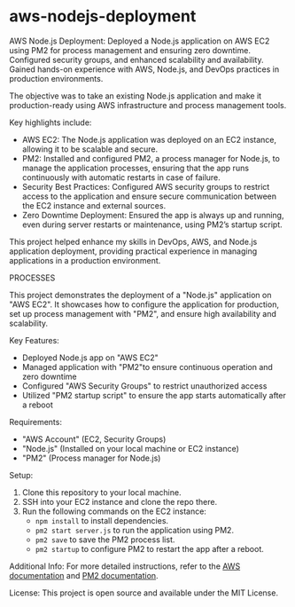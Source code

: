 # aws-nodejs-deployment
AWS Node.js Deployment: Deployed a Node.js application on AWS EC2 using PM2 for process management and ensuring zero downtime. Configured security groups, and enhanced scalability and availability. Gained hands-on experience with AWS, Node.js, and DevOps practices in production environments.

The objective was to take an existing Node.js application and make it production-ready using AWS infrastructure and process management tools.

Key highlights include:

- AWS EC2: The Node.js application was deployed on an EC2 instance, allowing it to be scalable and secure.
- PM2: Installed and configured PM2, a process manager for Node.js, to manage the application processes, ensuring that the app runs continuously with automatic restarts in case of failure.
- Security Best Practices: Configured AWS security groups to restrict access to the application and ensure secure communication between the EC2 instance and external sources.
- Zero Downtime Deployment: Ensured the app is always up and running, even during server restarts or maintenance, using PM2’s startup script.

This project helped enhance my skills in DevOps, AWS, and Node.js application deployment, providing practical experience in managing applications in a production environment.


PROCESSES

This project demonstrates the deployment of a "Node.js" application on "AWS EC2". It showcases how to configure the application for production, set up process management with "PM2", and ensure high availability and scalability.

Key Features:
- Deployed Node.js app on "AWS EC2"
- Managed application with "PM2"to ensure continuous operation and zero downtime
- Configured "AWS Security Groups" to restrict unauthorized access
- Utilized "PM2 startup script" to ensure the app starts automatically after a reboot

Requirements:
- "AWS Account" (EC2, Security Groups)
- "Node.js" (Installed on your local machine or EC2 instance)
- "PM2" (Process manager for Node.js)

Setup:
1. Clone this repository to your local machine.
2. SSH into your EC2 instance and clone the repo there.
3. Run the following commands on the EC2 instance:
   - `npm install` to install dependencies.
   - `pm2 start server.js` to run the application using PM2.
   - `pm2 save` to save the PM2 process list.
   - `pm2 startup` to configure PM2 to restart the app after a reboot.

Additional Info:
For more detailed instructions, refer to the [AWS documentation](https://docs.aws.amazon.com) and [PM2 documentation](https://pm2.keymetrics.io).

License:
This project is open source and available under the MIT License.
